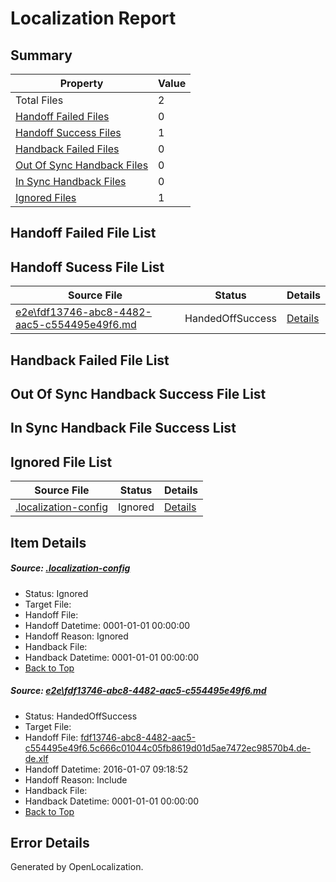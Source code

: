 # <a name='report-top'></a> Localization Report

## Summary
 Property | Value 
 -------- | ----- 
 Total Files | 2
[ Handoff Failed Files ](#handoff-failed-list)| 0
[ Handoff Success Files ](#handoff-success-list)| 1
[ Handback Failed Files ](#handback-failed-list)| 0
[ Out Of Sync Handback Files ](#outofsync-handback-success-list)| 0
[ In Sync Handback Files ](#insync-handback-success-list)| 0
[ Ignored Files ](#ignored-list)| 1

## <a name='handoff-failed-list'></a> Handoff Failed File List

## <a name='handoff-success-list'></a> Handoff Sucess File List
 Source File | Status | Details 
 ----------- | ------ | ------- 
 [e2e\fdf13746-abc8-4482-aac5-c554495e49f6.md](https://github.com/OpenLocalizationTest/oltest/blob/174d8c4c4d61eec4d08ed310221a3838e98b1ba7/e2e/fdf13746-abc8-4482-aac5-c554495e49f6.md) | HandedOffSuccess | [Details](#0cb68ecb9d23d8197c5dc3adfaaa2c2b287e37091)

## <a name='handback-failed-list'></a> Handback Failed File List

## <a name='outofsync-handback-success-list'></a> Out Of Sync Handback Success File List

## <a name='insync-handback-success-list'></a> In Sync Handback File Success List

## <a name='ignored-list'></a> Ignored File List
 Source File | Status | Details 
 ----------- | ------ | ------- 
 [.localization-config](https://github.com/OpenLocalizationTest/oltest/blob/174d8c4c4d61eec4d08ed310221a3838e98b1ba7/.localization-config) | Ignored | [Details](#e4725be8631cbe979bbe0fa8b97cd75f1fd41d4d0)

## Item Details
##### <a name='e4725be8631cbe979bbe0fa8b97cd75f1fd41d4d0'></a> Source: [.localization-config](https://github.com/OpenLocalizationTest/oltest/blob/174d8c4c4d61eec4d08ed310221a3838e98b1ba7/.localization-config)
* Status: Ignored
* Target File: 
* Handoff File: 
* Handoff Datetime: 0001-01-01 00:00:00
* Handoff Reason: Ignored
* Handback File: 
* Handback Datetime: 0001-01-01 00:00:00
* [Back to Top](#report-top)

##### <a name='0cb68ecb9d23d8197c5dc3adfaaa2c2b287e37091'></a> Source: [e2e\fdf13746-abc8-4482-aac5-c554495e49f6.md](https://github.com/OpenLocalizationTest/oltest/blob/174d8c4c4d61eec4d08ed310221a3838e98b1ba7/e2e/fdf13746-abc8-4482-aac5-c554495e49f6.md)
* Status: HandedOffSuccess
* Target File: 
* Handoff File: [fdf13746-abc8-4482-aac5-c554495e49f6.5c666c01044c05fb8619d01d5ae7472ec98570b4.de-de.xlf](https://github.com/OpenLocalizationTestOrg/olhandoff/blob/063c090cfe23fcb960f99626452a665b0c58d93b/ol-handoff/OpenLocalizationTestOrg/oltest.de-de/yufeih/fdf13746-abc8-4482-aac5-c554495e49f6.5c666c01044c05fb8619d01d5ae7472ec98570b4.de-de.xlf)
* Handoff Datetime: 2016-01-07 09:18:52
* Handoff Reason: Include
* Handback File: 
* Handback Datetime: 0001-01-01 00:00:00
* [Back to Top](#report-top)


## Error Details

Generated by OpenLocalization.
